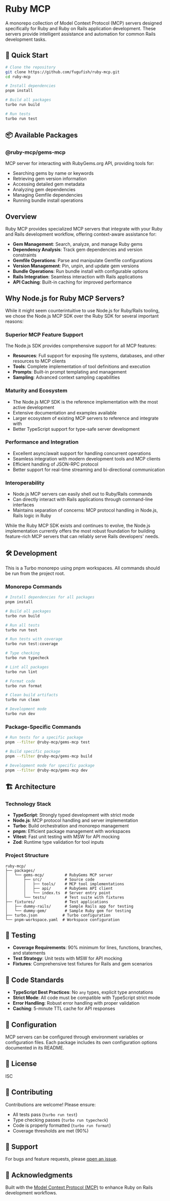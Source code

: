 # Ruby MCP

A monorepo collection of Model Context Protocol (MCP) servers designed specifically for Ruby and Ruby on Rails application development. These servers provide intelligent assistance and automation for common Rails development tasks.

## 🚀 Quick Start

```bash
# Clone the repository
git clone https://github.com/fugufish/ruby-mcp.git
cd ruby-mcp

# Install dependencies
pnpm install

# Build all packages
turbo run build

# Run tests
turbo run test
```

## 📦 Available Packages

### @ruby-mcp/gems-mcp
MCP server for interacting with RubyGems.org API, providing tools for:
- Searching gems by name or keywords
- Retrieving gem version information
- Accessing detailed gem metadata
- Analyzing gem dependencies
- Managing Gemfile dependencies
- Running bundle install operations

## Overview

Ruby MCP provides specialized MCP servers that integrate with your Ruby and Rails development workflow, offering context-aware assistance for:

- **Gem Management**: Search, analyze, and manage Ruby gems
- **Dependency Analysis**: Track gem dependencies and version constraints
- **Gemfile Operations**: Parse and manipulate Gemfile configurations
- **Version Management**: Pin, unpin, and update gem versions
- **Bundle Operations**: Run bundle install with configurable options
- **Rails Integration**: Seamless interaction with Rails applications
- **API Caching**: Built-in caching for improved performance

## Why Node.js for Ruby MCP Servers?

While it might seem counterintuitive to use Node.js for Ruby/Rails tooling, we chose the Node.js MCP SDK over the Ruby SDK for several important reasons:

### Superior MCP Feature Support

The Node.js SDK provides comprehensive support for all MCP features:

- **Resources**: Full support for exposing file systems, databases, and other resources to MCP clients
- **Tools**: Complete implementation of tool definitions and execution
- **Prompts**: Built-in prompt templating and management
- **Sampling**: Advanced context sampling capabilities

### Maturity and Ecosystem

- The Node.js MCP SDK is the reference implementation with the most active development
- Extensive documentation and examples available
- Larger ecosystem of existing MCP servers to reference and integrate with
- Better TypeScript support for type-safe server development

### Performance and Integration

- Excellent async/await support for handling concurrent operations
- Seamless integration with modern development tools and MCP clients
- Efficient handling of JSON-RPC protocol
- Better support for real-time streaming and bi-directional communication

### Interoperability

- Node.js MCP servers can easily shell out to Ruby/Rails commands
- Can directly interact with Rails applications through command-line interfaces
- Maintains separation of concerns: MCP protocol handling in Node.js, Rails logic in Ruby

While the Ruby MCP SDK exists and continues to evolve, the Node.js implementation currently offers the most robust foundation for building feature-rich MCP servers that can reliably serve Rails developers' needs.

## 🛠️ Development

This is a Turbo monorepo using pnpm workspaces. All commands should be run from the project root.

### Monorepo Commands

```bash
# Install dependencies for all packages
pnpm install

# Build all packages
turbo run build

# Run all tests
turbo run test

# Run tests with coverage
turbo run test:coverage

# Type checking
turbo run typecheck

# Lint all packages
turbo run lint

# Format code
turbo run format

# Clean build artifacts
turbo run clean

# Development mode
turbo run dev
```

### Package-Specific Commands

```bash
# Run tests for a specific package
pnpm --filter @ruby-mcp/gems-mcp test

# Build specific package
pnpm --filter @ruby-mcp/gems-mcp build

# Development mode for specific package
pnpm --filter @ruby-mcp/gems-mcp dev
```

## 🏗️ Architecture

### Technology Stack

- **TypeScript**: Strongly typed development with strict mode
- **Node.js**: MCP protocol handling and server implementation
- **Turbo**: Build orchestration and monorepo management
- **pnpm**: Efficient package management with workspaces
- **Vitest**: Fast unit testing with MSW for API mocking
- **Zod**: Runtime type validation for tool inputs

### Project Structure

```
ruby-mcp/
├── packages/
│   └── gems-mcp/         # RubyGems MCP server
│       ├── src/          # Source code
│       │   ├── tools/    # MCP tool implementations
│       │   ├── api/      # RubyGems API client
│       │   └── index.ts  # Server entry point
│       └── tests/        # Test suite with fixtures
├── fixtures/             # Test applications
│   ├── dummy-rails/      # Sample Rails app for testing
│   └── dummy-gem/        # Sample Ruby gem for testing
├── turbo.json           # Turbo configuration
└── pnpm-workspace.yaml  # Workspace configuration
```

## 🧪 Testing

- **Coverage Requirements**: 90% minimum for lines, functions, branches, and statements
- **Test Strategy**: Unit tests with MSW for API mocking
- **Fixtures**: Comprehensive test fixtures for Rails and gem scenarios

## 📝 Code Standards

- **TypeScript Best Practices**: No `any` types, explicit type annotations
- **Strict Mode**: All code must be compatible with TypeScript strict mode
- **Error Handling**: Robust error handling with proper validation
- **Caching**: 5-minute TTL cache for API responses

## 🔧 Configuration

MCP servers can be configured through environment variables or configuration files. Each package includes its own configuration options documented in its README.

## 📄 License

ISC

## 🤝 Contributing

Contributions are welcome! Please ensure:
- All tests pass (`turbo run test`)
- Type checking passes (`turbo run typecheck`)
- Code is properly formatted (`turbo run format`)
- Coverage thresholds are met (90%)

## 📮 Support

For bugs and feature requests, please [open an issue](https://github.com/fugufish/ruby-mcp/issues).

## 🙏 Acknowledgments

Built with the [Model Context Protocol (MCP)](https://modelcontextprotocol.io) to enhance Ruby on Rails development workflows.
